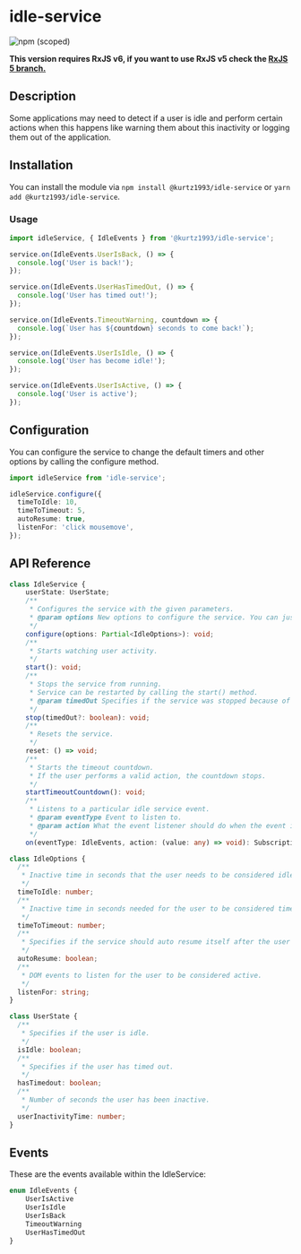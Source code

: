 # idle-service

![npm (scoped)](https://img.shields.io/npm/v/@kurtz1993/idle-service.svg)

**This version requires RxJS v6, if you want to use RxJS v5 check the [RxJS 5 branch.](https://github.com/Kurtz1993/idle-service/tree/rxjs-5)**

## Description

Some applications may need to detect if a user is idle and perform certain actions when this happens like warning them about this inactivity or logging them out of the application.

## Installation

You can install the module via `npm install @kurtz1993/idle-service` or `yarn add @kurtz1993/idle-service`.

### Usage

```typescript
import idleService, { IdleEvents } from '@kurtz1993/idle-service';

service.on(IdleEvents.UserIsBack, () => {
  console.log('User is back!');
});

service.on(IdleEvents.UserHasTimedOut, () => {
  console.log('User has timed out!');
});

service.on(IdleEvents.TimeoutWarning, countdown => {
  console.log(`User has ${countdown} seconds to come back!`);
});

service.on(IdleEvents.UserIsIdle, () => {
  console.log('User has become idle!');
});

service.on(IdleEvents.UserIsActive, () => {
  console.log('User is active');
});
```

## Configuration

You can configure the service to change the default timers and other options by calling the configure method.

```typescript
import idleService from 'idle-service';

idleService.configure({
  timeToIdle: 10,
  timeToTimeout: 5,
  autoResume: true,
  listenFor: 'click mousemove',
});
```

## API Reference

```typescript
class IdleService {
    userState: UserState;
    /**
     * Configures the service with the given parameters.
     * @param options New options to configure the service. You can just pass the needed keys.
     */
    configure(options: Partial<IdleOptions>): void;
    /**
     * Starts watching user activity.
     */
    start(): void;
    /**
     * Stops the service from running.
     * Service can be restarted by calling the start() method.
     * @param timedOut Specifies if the service was stopped because of the user being timedout.
     */
    stop(timedOut?: boolean): void;
    /**
     * Resets the service.
     */
    reset: () => void;
    /**
     * Starts the timeout countdown.
     * If the user performs a valid action, the countdown stops.
     */
    startTimeoutCountdown(): void;
    /**
     * Listens to a particular idle service event.
     * @param eventType Event to listen to.
     * @param action What the event listener should do when the event is triggered.
     */
    on(eventType: IdleEvents, action: (value: any) => void): Subscription;
```

```typescript
class IdleOptions {
  /**
   * Inactive time in seconds that the user needs to be considered idle.
   */
  timeToIdle: number;
  /**
   * Inactive time in seconds needed for the user to be considered timed out *AFTER* the user has been considered idle.
   */
  timeToTimeout: number;
  /**
   * Specifies if the service should auto resume itself after the user is considered idle.
   */
  autoResume: boolean;
  /**
   * DOM events to listen for the user to be considered active.
   */
  listenFor: string;
}
```

```typescript
class UserState {
  /**
   * Specifies if the user is idle.
   */
  isIdle: boolean;
  /**
   * Specifies if the user has timed out.
   */
  hasTimedout: boolean;
  /**
   * Number of seconds the user has been inactive.
   */
  userInactivityTime: number;
}
```

## Events

These are the events available within the IdleService:

```typescript
enum IdleEvents {
    UserIsActive
    UserIsIdle
    UserIsBack
    TimeoutWarning
    UserHasTimedOut
}
```
